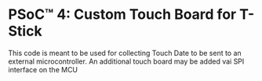 # PSoC&trade; 4: Custom Touch Board for T-Stick

This code is meant to be used for collecting Touch Date to be sent to an external microcontroller. An additional touch board may be added vai SPI interface on the MCU